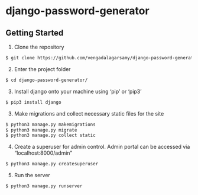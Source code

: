 # django-password-generator

## Getting Started

1. Clone the repository
```bash
$ git clone https://github.com/vengadalagarsamy/django-password-generator.git
```
2. Enter the project folder
```bash
$ cd django-password-generator/
```
3. Install django onto your machine using ‘pip’ or ‘pip3’
```bash
$ pip3 install django
```
3. Make migrations and collect necessary static files for the site
```bash
$ python3 manage.py makemigrations
$ python3 manage.py migrate
$ python3 manage.py collect static
```
4. Create a superuser for admin control. Admin portal can be accessed via “localhost:8000/admin”
```bash
$ python3 manage.py createsuperuser
```
5. Run the server
```bash
$ python3 manage.py runserver
```
